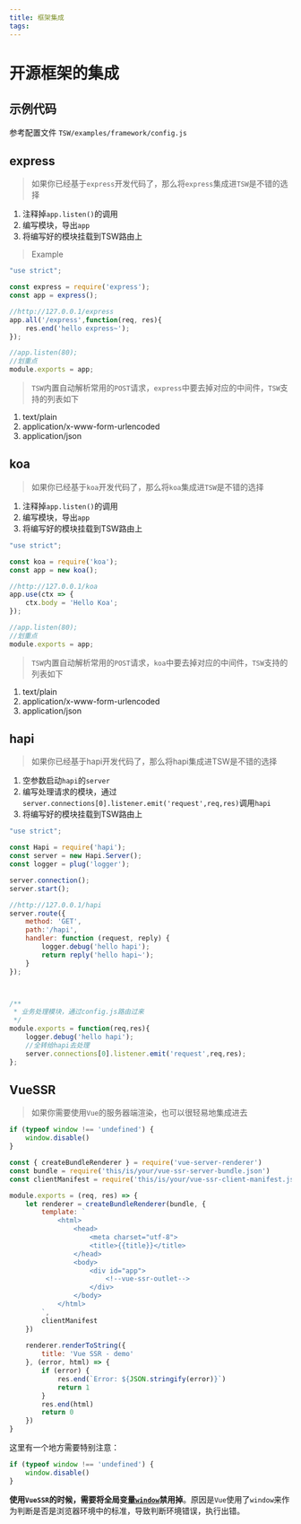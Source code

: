 ```yaml
---
title: 框架集成
tags:
---
```

# 开源框架的集成

## 示例代码

参考配置文件 `TSW/examples/framework/config.js`

## express

> 如果你已经基于`express`开发代码了，那么将`express`集成进`TSW`是不错的选择

1. 注释掉`app.listen()`的调用
1. 编写模块，导出`app`
1. 将编写好的模块挂载到TSW路由上

> Example

```js
"use strict";

const express = require('express');
const app = express();

//http://127.0.0.1/express
app.all('/express',function(req, res){
	res.end('hello express~');
});

//app.listen(80);
//划重点
module.exports = app;
```

>`TSW`内置自动解析常用的`POST`请求，`express`中要去掉对应的中间件，`TSW`支持的列表如下

1. text/plain
2. application/x-www-form-urlencoded
3. application/json


## koa

> 如果你已经基于`koa`开发代码了，那么将`koa`集成进`TSW`是不错的选择

1. 注释掉`app.listen()`的调用
1. 编写模块，导出`app`
1. 将编写好的模块挂载到TSW路由上

```js
"use strict";

const koa = require('koa');
const app = new koa();

//http://127.0.0.1/koa
app.use(ctx => {
	ctx.body = 'Hello Koa';
});

//app.listen(80);
//划重点
module.exports = app;
```

>`TSW`内置自动解析常用的`POST`请求，`koa`中要去掉对应的中间件，`TSW`支持的列表如下

1. text/plain
2. application/x-www-form-urlencoded
3. application/json


## hapi
> 如果你已经基于hapi开发代码了，那么将hapi集成进TSW是不错的选择


1. 空参数启动`hapi`的`server`
1. 编写处理请求的模块，通过`server.connections[0].listener.emit('request',req,res)`调用`hapi`
1. 将编写好的模块挂载到TSW路由上

```js
"use strict";

const Hapi = require('hapi');
const server = new Hapi.Server();
const logger = plug('logger');

server.connection();
server.start();

//http://127.0.0.1/hapi
server.route({
	method: 'GET',
	path:'/hapi',
	handler: function (request, reply) {
		logger.debug('hello hapi');
		return reply('hello hapi~');
	}
});



/**
 * 业务处理模块，通过config.js路由过来
 */
module.exports = function(req,res){
	logger.debug('hello hapi');
	//全转给hapi去处理
	server.connections[0].listener.emit('request',req,res);
};
```

## VueSSR
> 如果你需要使用`Vue`的服务器端渲染，也可以很轻易地集成进去

```javascript
if (typeof window !== 'undefined') {
	window.disable()
}

const { createBundleRenderer } = require('vue-server-renderer')
const bundle = require('this/is/your/vue-ssr-server-bundle.json')
const clientManifest = require('this/is/your/vue-ssr-client-manifest.json')

module.exports = (req, res) => {
	let renderer = createBundleRenderer(bundle, {
		template: `
			<html>
				<head>
					<meta charset="utf-8">
					<title>{{title}}</title>
				</head>
				<body>
					<div id="app">
						<!--vue-ssr-outlet-->
					</div>
				</body>
			</html>
		`,
        clientManifest
	})
	
	renderer.renderToString({
		title: 'Vue SSR - demo'
	}, (error, html) => {
		if (error) {
			res.end(`Error: ${JSON.stringify(error)}`)
			return 1
		}
		res.end(html)
		return 0
	})
}
```

这里有一个地方需要特别注意：
```javascript
if (typeof window !== 'undefined') {
	window.disable()
}
```
__使用`VueSSR`的时候，需要将全局变量[`window`](//tswjs.org/doc/api/global)禁用掉__。原因是`Vue`使用了`window`来作为判断是否是浏览器环境中的标准，导致判断环境错误，执行出错。